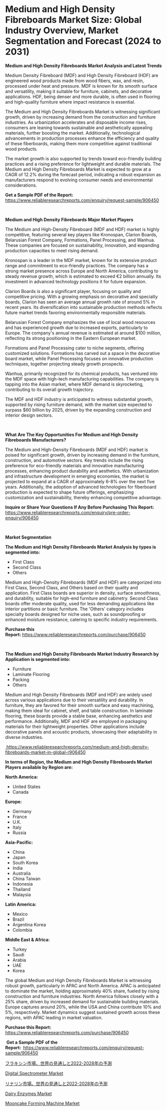 <p><h1>Medium and High Density Fibreboards Market Size: Global Industry Overview, Market Segmentation and Forecast (2024 to 2031)</h1></p><p><strong>Medium and High Density Fibreboards Market Analysis and Latest Trends</strong></p>
<p><p>Medium Density Fibreboard (MDF) and High Density Fibreboard (HDF) are engineered wood products made from wood fibers, wax, and resin, processed under heat and pressure. MDF is known for its smooth surface and versatility, making it suitable for furniture, cabinets, and decorative applications. HDF, being denser and more durable, is often used in flooring and high-quality furniture where impact resistance is essential.</p><p>The Medium and High Density Fibreboards Market is witnessing significant growth, driven by increasing demand from the construction and furniture industries. As urbanization accelerates and disposable income rises, consumers are leaning towards sustainable and aesthetically appealing materials, further boosting the market. Additionally, technological advancements in production processes enhance the efficiency and quality of these fiberboards, making them more competitive against traditional wood products.</p><p>The market growth is also supported by trends toward eco-friendly building practices and a rising preference for lightweight and durable materials. The Medium and High Density Fibreboards Market is expected to grow at a CAGR of 12.2% during the forecast period, indicating a robust expansion as manufacturers respond to evolving consumer needs and environmental considerations.</p></p>
<p><strong>Get a Sample PDF of the Report:&nbsp;</strong> <a href="https://www.reliableresearchreports.com/enquiry/request-sample/906450">https://www.reliableresearchreports.com/enquiry/request-sample/906450</a></p>
<p>&nbsp;</p>
<p><strong>Medium and High Density Fibreboards Major Market Players</strong></p>
<p><p>The Medium and High-Density Fibreboard (MDF and HDF) market is highly competitive, featuring several key players like Kronospan, Clarion Boards, Belarusian Forest Company, Formations, Panel Processing, and Wanhua. These companies are focused on sustainability, innovation, and expanding production capacities to meet rising demand.</p><p>Kronospan is a leader in the MDF market, known for its extensive product range and commitment to eco-friendly practices. The company has a strong market presence across Europe and North America, contributing to steady revenue growth, which is estimated to exceed €2 billion annually. Its investment in advanced technology positions it for future expansion.</p><p>Clarion Boards is also a significant player, focusing on quality and competitive pricing. With a growing emphasis on decorative and specialty boards, Clarion has seen an average annual growth rate of around 5% in recent years. Its diversification into sustainable production methods reflects future market trends favoring environmentally responsible materials.</p><p>Belarusian Forest Company emphasizes the use of local wood resources and has experienced growth due to increased exports, particularly to Europe. The company's annual revenue is estimated at around $100 million, reflecting its strong positioning in the Eastern European market.</p><p>Formations and Panel Processing cater to niche segments, offering customized solutions. Formations has carved out a space in the decorative board market, while Panel Processing focuses on innovative production techniques, together projecting steady growth prospects.</p><p>Wanhua, primarily recognized for its chemical products, has ventured into the MDF space with high-tech manufacturing capabilities. The company is tapping into the Asian market, where MDF demand is skyrocketing, contributing to its overall growth trajectory.</p><p>The MDF and HDF industry is anticipated to witness substantial growth, supported by rising furniture demand, with the market size expected to surpass $60 billion by 2025, driven by the expanding construction and interior design sectors.</p></p>
<p>&nbsp;</p>
<p><strong>What Are The Key Opportunities For Medium and High Density Fibreboards Manufacturers?</strong></p>
<p><p>The Medium and High-Density Fibreboards (MDF and HDF) market is poised for significant growth, driven by increasing demand in the furniture, construction, and automotive sectors. Key trends include the rising preference for eco-friendly materials and innovative manufacturing processes, enhancing product durability and aesthetics. With urbanization and infrastructure development in emerging economies, the market is projected to expand at a CAGR of approximately 6-8% over the next five years. Additionally, the adoption of advanced technologies for fiberboard production is expected to shape future offerings, emphasizing customization and sustainability, thereby enhancing competitive advantage.</p></p>
<p><strong>Inquire or Share Your Questions If Any Before Purchasing This Report:</strong> <a href="https://www.reliableresearchreports.com/enquiry/pre-order-enquiry/906450">https://www.reliableresearchreports.com/enquiry/pre-order-enquiry/906450</a></p>
<p>&nbsp;</p>
<p><strong>Market Segmentation</strong></p>
<p><strong>The Medium and High Density Fibreboards Market Analysis by types is segmented into:</strong></p>
<p><ul><li>First Class</li><li>Second Class</li><li>Others</li></ul></p>
<p><p>Medium and High-Density Fibreboards (MDF and HDF) are categorized into First Class, Second Class, and Others based on their quality and application. First Class boards are superior in density, surface smoothness, and durability, suitable for high-end furniture and cabinetry. Second Class boards offer moderate quality, used for less demanding applications like interior partitions or basic furniture. The 'Others' category includes specialty boards designed for niche uses, such as soundproofing or enhanced moisture resistance, catering to specific industry requirements.</p></p>
<p><strong>Purchase this Report:&nbsp;</strong><a href="https://www.reliableresearchreports.com/purchase/906450">https://www.reliableresearchreports.com/purchase/906450</a></p>
<p>&nbsp;</p>
<p><strong>The Medium and High Density Fibreboards Market Industry Research by Application is segmented into:</strong></p>
<p><ul><li>Furniture</li><li>Laminate Flooring</li><li>Packing</li><li>Others</li></ul></p>
<p><p>Medium and High Density Fibreboards (MDF and HDF) are widely used across various applications due to their versatility and durability. In furniture, they are favored for their smooth surface and easy machining, making them ideal for cabinet, shelf, and table construction. In laminate flooring, these boards provide a stable base, enhancing aesthetics and performance. Additionally, MDF and HDF are employed in packaging materials for their lightweight properties. Other applications include decorative panels and acoustic products, showcasing their adaptability in diverse industries.</p></p>
<p><a href="https://www.reliableresearchreports.com/medium-and-high-density-fibreboards-market-in-global-r906450">&nbsp;https://www.reliableresearchreports.com/medium-and-high-density-fibreboards-market-in-global-r906450</a></p>
<p><strong>In terms of Region, the Medium and High Density Fibreboards Market Players available by Region are:</strong></p>
<p>
    <p> <strong> North America: </strong>
        <ul>
            <li>United States</li>
            <li>Canada</li>
        </ul>
        </p> 
    <p> <strong> Europe: </strong>
        <ul>
            <li>Germany</li>
            <li>France</li>
            <li>U.K.</li>
            <li>Italy</li>
            <li>Russia</li>
        </ul>
        </p> 
    <p> <strong> Asia-Pacific: </strong>
        <ul>
            <li>China</li>
            <li>Japan</li>
            <li>South Korea</li>
            <li>India</li>
            <li>Australia</li>
            <li>China Taiwan</li>
            <li>Indonesia</li>
            <li>Thailand</li>
            <li>Malaysia</li>
        </ul>
        </p> 
    <p> <strong> Latin America: </strong>
        <ul>
            <li>Mexico</li>
            <li>Brazil</li>
            <li>Argentina Korea</li>
            <li>Colombia</li>
        </ul>
        </p> 
    <p> <strong> Middle East & Africa: </strong>
        <ul>
            <li>Turkey</li>
            <li>Saudi</li>
            <li>Arabia</li>
            <li>UAE</li>
            <li>Korea</li>
        </ul>
    </p>
    </p>
<p><p>The global Medium and High Density Fibreboards Market is witnessing robust growth, particularly in APAC and North America. APAC is anticipated to dominate the market, holding approximately 40% share, fueled by rising construction and furniture industries. North America follows closely with a 25% share, driven by increased demand for sustainable building materials. Europe captures around 20%, while the USA and China contribute 10% and 5%, respectively. Market dynamics suggest sustained growth across these regions, with APAC leading in market valuation.</p></p>
<p><strong>Purchase this Report: </strong><a href="https://www.reliableresearchreports.com/purchase/906450">https://www.reliableresearchreports.com/purchase/906450</a></p>
<p>&nbsp;<strong>Get a Sample PDF of the Report:&nbsp;&nbsp;</strong><a href="https://www.reliableresearchreports.com/enquiry/request-sample/906450">https://www.reliableresearchreports.com/enquiry/request-sample/906450</a></p>
<p><strong></strong></p>
<p><p><a href="https://medium.com/@beaudamore/fraxin-market-global-outlook-and-forecast-2022-2028-db4e8f6a1297">フラキシン市場、世界の見通しと2022-2028年の予測</a></p><p><a href="https://www.linkedin.com/pulse/digital-spectrometer-market-insights-product-type-application-baq6f?trackingId=oCuwgggzRqeoEQ51CdBoLg%3D%3D">Digital Spectrometer Market</a></p><p><a href="https://medium.com/@beaudamore/linarin-market-global-outlook-and-forecast-2022-2028-market-%E3%81%AF-%E3%82%B3%E3%82%B9%E3%83%88%E7%AE%A1%E7%90%86%E3%81%A8%E5%8A%B9%E7%8E%87%E5%90%91%E4%B8%8A%E3%82%92%E5%84%AA%E5%85%88%E3%81%97%E3%81%BE%E3%81%99-7552e9aa9e2e">リナリン市場、世界の見通しと2022-2028年の予測</a></p><p><a href="https://issuu.com/reportprime-2/docs/dairy-enzymes-market-size-2030.pptx_53bc60e882b15e">Dairy Enzymes Market</a></p><p><a href="https://medium.com/@broderickleannon/mooncake-forming-machine-market-size-share-analysis-growth-trends-forecast-2024-2031-0466884687f2?postPublishedType=initial">Mooncake Forming Machine Market</a></p></p>